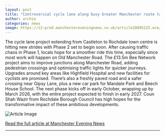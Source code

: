 ```yaml
---
layout: post
title: "Controversial cycle lane along busy Greater Manchester route takes step forward"
author: archie
categories: news
image: https://i2-prod.manchestereveningnews.co.uk/article28895225.ece/ALTERNATES/s1200/1_The-new-cycle-lane-running-through-Castleton-village-centre.jpg
---
```

The cycle lane project extending from Castleton to Rochdale town centre is hitting new strides with Phase 2 set to begin soon. After causing traffic chaos in Phase 1, locals hope for a smoother ride this time, especially since most work will happen on Old Manchester Road. The £13.5m Bee Network project aims to improve junctions along Manchester Road, adding pedestrian crossings and optimising traffic lights for quicker journeys. Upgrades around key areas like Highfield Hospital and new facilities for cyclists are promised. There’s also a freshly paved road and a safer crossing near Gipsy Lane, plus a new car park for Mandale Park and Beech House School. The next phase kicks off in early October, wrapping up by March 2026, with the entire project expected to finish in early 2027. Coun Shah Wazir from Rochdale Borough Council has high hopes for the transformative impact of these ambitious developments.

![Article Image](https://i2-prod.manchestereveningnews.co.uk/article28895225.ece/ALTERNATES/s1200/1_The-new-cycle-lane-running-through-Castleton-village-centre.jpg)

[Read the full article at Manchester Evening News](https://www.manchestereveningnews.co.uk/news/greater-manchester-news/controversial-cycle-lane-along-busy-32591446)

---
